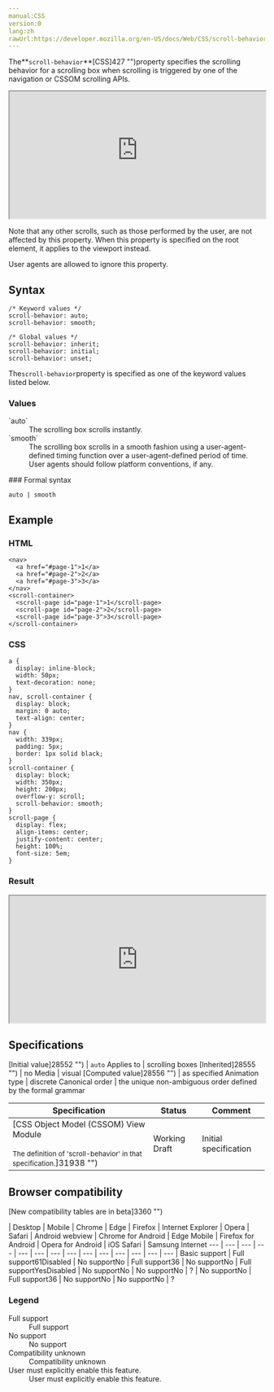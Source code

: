 ```yaml
---
manual:CSS
version:0
lang:zh
rawUrl:https://developer.mozilla.org/en-US/docs/Web/CSS/scroll-behavior
---
```






The**`scroll-behavior`**[CSS]427 "")property specifies the scrolling behavior for a scrolling box when scrolling is triggered by one of the navigation or CSSOM scrolling APIs.

<iframe src='https://interactive-examples.mdn.mozilla.net/pages/css/scroll-behavior.html' width='100%' height='250'></iframe>


Note that any other scrolls, such as those performed by the user, are not affected by this property. When this property is specified on the root element, it applies to the viewport instead.



User agents are allowed to ignore this property.


## Syntax<a name="Syntax"></a>

```
/* Keyword values */
scroll-behavior: auto;
scroll-behavior: smooth;

/* Global values */
scroll-behavior: inherit;
scroll-behavior: initial;
scroll-behavior: unset;
```


The`scroll-behavior`property is specified as one of the keyword values listed below.


### Values<a name="Values"></a>
<dl><dt id=''>`auto`</dt><dd>The scrolling box scrolls instantly.</dd><dt id=''>`smooth`</dt><dd>The scrolling box scrolls in a smooth fashion using a user-agent-defined timing function over a user-agent-defined period of time. User agents should follow platform conventions, if any.</dd></dl>
### Formal syntax<a name="Formal_syntax"></a>

```
auto | smooth
```

## Example<a name="Example"></a>

### HTML<a name="HTML"></a>

```
<nav>
  <a href="#page-1">1</a>
  <a href="#page-2">2</a>
  <a href="#page-3">3</a>
</nav>
<scroll-container>
  <scroll-page id="page-1">1</scroll-page>
  <scroll-page id="page-2">2</scroll-page>
  <scroll-page id="page-3">3</scroll-page>
</scroll-container>
```

### CSS<a name="CSS"></a>

```
a {
  display: inline-block;
  width: 50px;
  text-decoration: none;
}
nav, scroll-container {
  display: block;
  margin: 0 auto;
  text-align: center;
}
nav {
  width: 339px;
  padding: 5px;
  border: 1px solid black;
}
scroll-container {
  display: block;
  width: 350px;
  height: 200px;
  overflow-y: scroll;
  scroll-behavior: smooth;
}
scroll-page {
  display: flex;
  align-items: center;
  justify-content: center;
  height: 100%;
  font-size: 5em;
}
```

### Result<a name="Result"></a>


<iframe src='https://mdn.mozillademos.org/en-US/docs/Web/CSS/scroll-behavior$samples/Example?revision=1367126' width='100%' height='250'></iframe>



## Specifications<a name="Specifications"></a>

[Initial value]28552 "") | `auto` 
Applies to | scrolling boxes 
[Inherited]28555 "") | no 
Media | visual 
[Computed value]28556 "") | as specified 
Animation type | discrete 
Canonical order | the unique non-ambiguous order defined by the formal grammar 


Specification | Status | Comment 
 ---  |  ---  |  ---  | 
[CSS Object Model (CSSOM) View Module<br></br><small>The definition of &#39;scroll-behavior&#39; in that specification.</small>]31938 "") | Working Draft | Initial specification 


## Browser compatibility<a name="Browser_compatibility"></a>
[New compatibility tables are in beta<i></i>]3360 "")

 | <abbr>Desktop<i></i></abbr> | <abbr>Mobile<i></i></abbr> 
 | <abbr>Chrome<i></i></abbr> | <abbr>Edge<i></i></abbr> | <abbr>Firefox<i></i></abbr> | <abbr>Internet Explorer<i></i></abbr> | <abbr>Opera<i></i></abbr> | <abbr>Safari<i></i></abbr> | <abbr>Android webview<i></i></abbr> | <abbr>Chrome for Android<i></i></abbr> | <abbr>Edge Mobile<i></i></abbr> | <abbr>Firefox for Android<i></i></abbr> | <abbr>Opera for Android<i></i></abbr> | <abbr>iOS Safari<i></i></abbr> | <abbr>Samsung Internet<i></i></abbr> 
 ---  |  ---  |  ---  |  ---  |  ---  |  ---  |  ---  |  ---  |  ---  |  ---  |  ---  |  ---  |  ---  |  ---  | 
Basic support | <abbr>Full support</abbr>61<abbr>Disabled<i></i></abbr> | <abbr>No support</abbr>No | <abbr>Full support</abbr>36 | <abbr>No support</abbr>No | <abbr>Full support</abbr>Yes<abbr>Disabled<i></i></abbr> | <abbr>No support</abbr>No | <abbr>No support</abbr>No | <abbr>?</abbr> | <abbr>No support</abbr>No | <abbr>Full support</abbr>36 | <abbr>No support</abbr>No | <abbr>No support</abbr>No | <abbr>?</abbr> 


### Legend<a name="Legend"></a>
<dl><dt id=''><abbr>Full support</abbr></dt><dd>Full support</dd><dt id=''><abbr>No support</abbr></dt><dd>No support</dd><dt id=''><abbr>Compatibility unknown</abbr></dt><dd>Compatibility unknown</dd><dt id=''><abbr>User must explicitly enable this feature.<i></i></abbr></dt><dd>User must explicitly enable this feature.</dd></dl>



